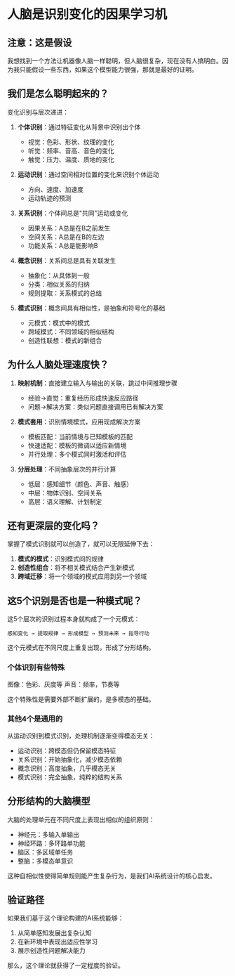 # 人脑是识别变化的因果学习机

## 注意：这是假设

我想找到一个方法让机器像人脑一样聪明，但人脑很复杂，现在没有人搞明白。因为我只能假设一些东西，如果这个模型能力很强，那就是最好的证明。

## 我们是怎么聪明起来的？

变化识别与层次递进：

1. **个体识别**：通过特征变化从背景中识别出个体
   - 视觉：色彩、形状、纹理的变化
   - 听觉：频率、音高、音色的变化
   - 触觉：压力、温度、质地的变化

2. **运动识别**：通过空间相对位置的变化来识别个体运动
   - 方向、速度、加速度
   - 运动轨迹的预测

3. **关系识别**：个体间总是"共同"运动或变化
   - 因果关系：A总是在B之前发生
   - 空间关系：A总是在B的左边
   - 功能关系：A总是能影响B

4. **概念识别**：关系间总是具有关联发生
   - 抽象化：从具体到一般
   - 分类：相似关系的归纳
   - 规则提取：关系模式的总结

5. **模式识别**：概念间具有相似性，是抽象和符号化的基础
   - 元模式：模式中的模式
   - 跨域模式：不同领域的相似结构
   - 创造性联想：模式的新组合

## 为什么人脑处理速度快？

1. **映射机制**：直接建立输入与输出的关联，跳过中间推理步骤
   - 经验→直觉：重复经历形成快速反应路径
   - 问题→解决方案：类似问题直接调用已有解决方案

2. **模式套用**：识别情境模式，应用现成解决方案
   - 模板匹配：当前情境与已知模板的匹配
   - 快速适配：模板的微调以适应新情境
   - 并行处理：多个模式同时激活和评估

3. **分层处理**：不同抽象层次的并行计算
   - 低层：感知细节（颜色、声音、触感）
   - 中层：物体识别、空间关系
   - 高层：语义理解、计划制定

## 还有更深层的变化吗？

掌握了模式识别就可以创造了，就可以无限延伸下去：

1. **模式的模式**：识别模式间的规律
2. **创造性组合**：将不相关模式结合产生新模式
3. **跨域迁移**：将一个领域的模式应用到另一个领域

## 这5个识别是否也是一种模式呢？

这5个层次的识别过程本身就构成了一个元模式：
```
感知变化 → 提取规律 → 形成模型 → 预测未来 → 指导行动
```

这个元模式在不同尺度上重复出现，形成了分形结构。

### 个体识别有些特殊

图像：色彩、灰度等
声音：频率，节奏等

这个特殊性是需要外部不断扩展的，是多模态的基础。

### 其他4个是通用的

从运动识别到模式识别，处理机制逐渐变得模态无关：
- 运动识别：跨模态但仍保留模态特征
- 关系识别：开始抽象化，减少模态依赖
- 概念识别：高度抽象，几乎模态无关
- 模式识别：完全抽象，纯粹的结构关系

## 分形结构的大脑模型

大脑的处理单元在不同尺度上表现出相似的组织原则：
- 神经元：多输入单输出
- 神经环路：多环路单功能
- 脑区：多区域单任务
- 整脑：多模态单意识

这种自相似性使得简单规则能产生复杂行为，是我们AI系统设计的核心启发。

## 验证路径

如果我们基于这个理论构建的AI系统能够：
1. 从简单感知发展出复杂认知
2. 在新环境中表现出适应性学习
3. 展示创造性问题解决能力

那么，这个理论就获得了一定程度的验证。